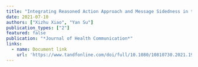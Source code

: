 ```yaml
---
title: "Integrating Reasoned Action Approach and Message Sidedness in the Era of Misinformation: The Case of HPV Vaccination Promotion"
date: 2021-07-10
authors: ["Xizhu Xiao", "Yan Su"]
publication_types: ["2"]
featured: false
publication: "*Journal of Health Communication*"
links:
  - name: Document link
    url: 'https://www.tandfonline.com/doi/full/10.1080/10810730.2021.1950873?casa_token=ijO46P3HC74AAAAA%3A7a8NBOchTJ1T3w9PL3V-JTl4AlaN4JOufrJnh4Nb5FmyxGUb5SU0yOlWiKKYUmdyFpQdGiJMz_OOQA'
---
```

